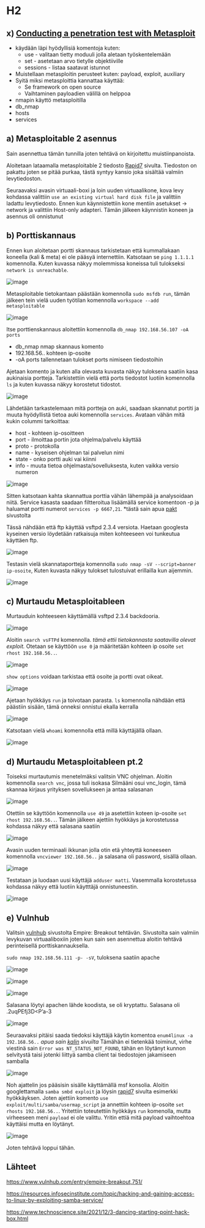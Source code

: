 # H2



## x) [Conducting a penetration test with Metasploit](https://learning.oreilly.com/library/view/mastering-metasploit/9781838980078/B15076_01_Final_ASB_ePub.xhtml#_idParaDest-30)

* käydään läpi hyödyllisiä komentoja kuten:
  *  use - valitaan tietty moduuli jolla aletaan työskentelemään 
  *  set - asetetaan arvo tietylle objektiiville
  *  sessions - listaa saatavat istunnot
* Muistellaan metasploitin perusteet kuten: payload, exploit, auxiliary
* Syitä miksi metasploittia kannattaa käyttää:
  *  Se framework on open source  
  *  Vaihtaminen payloadien välillä on helppoa
 * nmapin käyttö metasploitilla
  *  db_nmap
  *  hosts
  *  services

## a) Metasploitable 2 asennus

Sain asennettua tämän tunnilla joten tehtävä on kirjoitettu muistiinpanoista.

Aloitetaan lataamalla metasploitable 2 tiedosto [Rapid7](https://docs.rapid7.com/metasploit/metasploitable-2/) sivulta. Tiedoston on pakattu joten se pitää purkaa, tästä syntyy kansio joka sisältää valmiin levytiedoston. 

Seuraavaksi avasin virtuaali-boxi ja loin uuden virtuaalikone, kova levy kohdassa valittiin `use an existing virtual hard disk file` ja valittiin ladattu levytiedosto. Ennen kun käynnistettiin kone mentiin asetukset -> network ja valittiin Host-only adapteri. Tämän jälkeen käynnistin koneen ja asennus oli onnistunut


## b) Porttiskannaus 

Ennen kun aloitetaan portti skannaus tarkistetaan että kummallakaan koneella (kali & meta) ei ole pääsyä internettiin. Katsotaan se `ping 1.1.1.1` komennolla.
Kuten kuvassa näkyy molemmissa koneissa tuli tulokseksi `network is unreachable`.

![image](https://user-images.githubusercontent.com/93308960/199989367-520b2c33-3b20-4260-8fc3-0598ac24b83b.png)

Metasploitable tietokantaan päästään komennolla `sudo msfdb run`, tämän jälkeen tein vielä uuden työtilan komennolla `workspace --add metasploitable`

![image](https://user-images.githubusercontent.com/93308960/200121145-461e7d3a-fe1d-44b1-b375-044d4e00a3a8.png)


Itse porttienskannaus aloitettiin komennolla `db_nmap 192.168.56.107 -oA ports` 

* db_nmap nmap skannaus komento
* 192.168.56.. kohteen ip-osoite
* -oA ports tallennetaan tulokset ports nimiseen tiedostoihin

Ajetaan komento ja kuten alla olevasta kuvasta näkyy tuloksena saatiin kasa aukinaisia portteja. Tarkistettiin vielä että ports tiedostot luotiin komennolla `ls` ja kuten kuvassa näkyy korostetut tidostot.

![image](https://user-images.githubusercontent.com/93308960/200143102-4217f600-c087-4405-ac48-c6dcdcfaf7ef.png)


Lähdetään tarkastelemaan mitä portteja on auki, saadaan skannatut portiti ja muuta hyödyllistä tietoa auki komennolla `services`. Avataan vähän mitä kukin colummi tarkoittaa:

* host - kohteen ip-osoitteen
* port - ilmoittaa portin jota ohjelma/palvelu käyttää
* proto - protokolla
* name - kyseisen ohjelman tai palvelun nimi
* state - onko portti auki vai kiinni 
* info - muuta tietoa ohjelmasta/sovelluksesta, kuten vaikka versio numeron 

![image](https://user-images.githubusercontent.com/93308960/200122121-9820bf02-c0a0-40d2-a34f-60fbc79ef644.png)

Sitten katsotaan kahta skannattua porttia vähän lähempää ja analysoidaan niitä. Service kasasta saadaan filtteroitua lisäämällä service komentoon -p ja haluamat portti numerot `services -p 6667,21`. *tästä sain apua [pakt](https://subscription.packtpub.com/book/networking-and-servers/9781788623179/1/ch01lvl1sec23/understanding-the-services-command) sivustolta

Tässä nähdään että ftp käyttää vsftpd 2.3.4 versiota. Haetaan googlesta kyseinen versio löydetään ratkaisuja miten kohteeseen voi tunkeutua käyttäen ftp. 

![image](https://user-images.githubusercontent.com/93308960/200142710-295f60a0-2001-4fc7-a604-c698715ee2b4.png)

Testasin vielä skannataportteja komennolla `sudo nmap -sV --script=banner ip-osoite`, Kuten kuvasta näkyy tulokset tulostuivat erillailla kun aijemmin. 

![image](https://user-images.githubusercontent.com/93308960/200141471-a02a7aca-a4cd-430a-a54a-eeedbe2cc3d3.png)


## c) Murtaudu Metasploitableen


Murtauduin kohteeseen käyttämällä vsftpd 2.3.4 backdooria. 

![image](https://user-images.githubusercontent.com/93308960/200123067-175d4982-ea77-4aff-8267-883a017a803b.png)

Aloitin `search vsFTPd` komennolla. *tämä ettii tietokannasta saatavilla olevat exploit.*
Otetaan se käyttöön `use 0` ja määritetään kohteen ip osoite `set rhost 192.168.56..`. 


![image](https://user-images.githubusercontent.com/93308960/200123102-00c6755c-729e-4269-b6bc-bd2cee56c85c.png)

`show options` voidaan tarkistaa että osoite ja portti ovat oikeat. 

![image](https://user-images.githubusercontent.com/93308960/200123299-f3303d43-4409-4592-9afe-6f47671033ae.png)

Ajetaan hyökkäys `run` ja toivotaan parasta. `ls` komennolla nähdään että päästiin sisään, tämä onneksi onnistui ekalla kerralla 

![image](https://user-images.githubusercontent.com/93308960/200144597-c21c6e81-1ee9-48e1-9f5e-a0111186df9b.png)

Katsotaan vielä `whoami` komennolla että millä käyttäjällä ollaan.

![image](https://user-images.githubusercontent.com/93308960/200123584-b5473065-34ee-4515-9475-f075d4dce335.png)


## d) Murtaudu Metasploitableen pt.2 

Toiseksi murtautumis menetelmäksi valitsin VNC ohjelman. Aloitin komennolla `search vnc`, jossa tuli isokasa Silmääni osui vnc_login, tämä skannaa kirjaus yrityksen sovellukseen ja antaa salasanan

![image](https://user-images.githubusercontent.com/93308960/200133620-ec15a84a-f736-4df6-a235-70b8a59fb275.png)

Otettiin se käyttöön komennolla `use 49` ja asetettiin koteen ip-osoite `set rhost 192.168.56..`. Tämän jälkeen ajettiin hyökkäys ja korostetussa kohdassa näkyy että salasana saatiin

![image](https://user-images.githubusercontent.com/93308960/200133663-faed89e9-cdcd-4715-bfbe-bfde6ac5f3f8.png)

Avasin uuden terminaali ikkunan jolla otin etä yhteyttä koneeseen komennolla `vncviewer 192.168.56..` ja salasana oli password, sisällä ollaan.

![image](https://user-images.githubusercontent.com/93308960/200133681-731942c9-03de-4d14-b9e1-877a0c385e8f.png)

Testataan ja luodaan uusi käyttäjä `adduser matti`. Vasemmalla korostetussa kohdassa näkyy että luotiin käytttäjä onnistuneestin.

![image](https://user-images.githubusercontent.com/93308960/200133823-d81e7ff9-4495-4555-9355-84bc62fe88e4.png)


## e) Vulnhub

Valitsin [vulnhub](https://www.vulnhub.com/) sivustolta Empire: Breakout tehtävän. Sivustolta sain valmiin levykuvan virtuaaliboxiin joten kun sain sen asennettua aloitin tehtävä perinteisellä porttiskannauksella.

`sudo nmap 192.168.56.111 -p- -sV`, tuloksena saatiin apache 

![image](https://user-images.githubusercontent.com/93308960/200137462-b9e9f69d-69b6-432c-b1bd-1d4ad13434aa.png)


![image](https://user-images.githubusercontent.com/93308960/200137449-14f225bd-7d2d-41cc-9998-729d06763469.png)

![image](https://user-images.githubusercontent.com/93308960/200137664-164ed54f-859a-4d37-a310-ed5a0f456d08.png)

Salasana löytyi apachen lähde koodista, se oli kryptattu. Salasana oli .2uqPEfj3D<P’a-3

![image](https://user-images.githubusercontent.com/93308960/200137947-2a64d88f-4fd1-421b-af9d-0773c95739a5.png)


Seuraavaksi pitäisi saada tiedoksi käyttäjä käytin komentoa `enum4linux -a 192.168.56..` *apua sain [kalin](https://www.kali.org/tools/enum4linux/) sivuilta*
Tämähän ei tietenkää toiminut, virhe viestinä sain `Error was NT_STATUS_NOT_FOUND`, tähän en löytänyt kunnon selvitystä taisi jotenki liittyä samba client tai tiedostojen jakamiseen samballa 

![image](https://user-images.githubusercontent.com/93308960/200138346-f48d7c0c-e3bb-44f6-8bb0-299ff0acd332.png)

Noh ajattelin jos pääsisin sisälle käyttämällä msf konsolia. Aloitin googlettamalla `samba smbd exploit` ja löysin [rapid7](https://www.rapid7.com/db/modules/exploit/multi/samba/usermap_script/) sivulta esimerkki hyökkäyksen. Joten ajettiin komento `use exploit/multi/samba/usermap_script` ja annettiin kohteen ip-osoite `set rhosts 192.168.56..`. Yritettiin toteutettiin hyökkäys `run` komenolla, mutta virheeseen meni `payload` ei ole valittu. Yritin ettiä mitä payload vaihtoehtoa käyttäisi mutta en löytänyt.

![image](https://user-images.githubusercontent.com/93308960/200138999-d5f1b65a-3c0d-4d0e-b860-f53c3a842f62.png)

Joten tehtävä loppui tähän.

## Lähteet

https://www.vulnhub.com/entry/empire-breakout,751/

https://resources.infosecinstitute.com/topic/hacking-and-gaining-access-to-linux-by-exploiting-samba-service/


https://www.technoscience.site/2021/12/3-dancing-starting-point-hack-box.html

